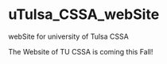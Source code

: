 # uTulsa_CSSA_webSite
webSite for university of Tulsa CSSA

The Website of TU CSSA is coming this Fall!
